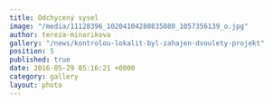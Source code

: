 ```yaml
---
title: Odchycený sysel
image: "/media/11128396_10204104280835080_1057356139_o.jpg"
author: tereza-minarikova
gallery: "/news/kontrolou-lokalit-byl-zahajen-dvoulety-projekt"
position: 5
published: true
date: 2016-05-29 05:16:21 +0000
category: gallery
layout: photo
---
```

